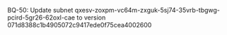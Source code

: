 BQ-50: Update subnet qxesv-zoxpm-vc64m-zxguk-5sj74-35vrb-tbgwg-pcird-5gr26-62oxl-cae to version 071d8388c1b4905072c9417ede0f75cea4002600
